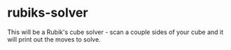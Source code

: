 rubiks-solver
=============
This will be a Rubik's cube solver - scan a couple sides of your cube and it will print out the moves to solve.

